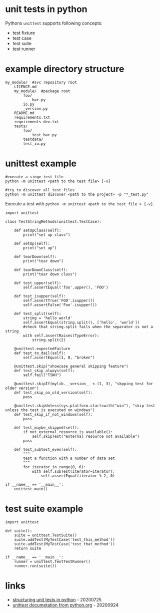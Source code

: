# unit tests in python

Pythons `unittest` supports following concepts:

* test fixture
* test case
* test suite
* test runner

# example directory structure

```
my_module/  #svc repository root
    LICENCE.md
    my_module/  #package root
        foo/
            bar.py
        io.py
        _version.py
    README.md
    requirements.txt
    requirements-dev.txt
    tests/
        foo/
            test_bar.py
        testdata/
        test_io.py
```

# unittest example

```
#execute a singe test file
python -m unittest <path to the test file> [-v]

#try to discover all test files
python -m unittest discover <path to the project> -p "*_test.py"
```
Execute a test with `python -m unittest <path to the test file > [-v]`.

```
import unittest

class TestStringMethods(unittest.TestCase):

    def setUpClass(self):
        print("set up class")

    def setUp(self):
        print("set up")

    def tearDown(self):
        print("tear down")

    def tearDownClass(self):
        print("tear down class")

    def test_upper(self):
        self.assertEqual('foo'.upper(), 'FOO')

    def test_isupper(self):
        self.assertTrue('FOO'.isupper())
        self.assertFalse('Foo'.isupper())

    def test_split(self):
        string = 'hello world'
        self.assertEqual(string.split(), ['hello', 'world'])
        #check that string.split fails when the separator is not a string
        with self.assertRaises(TypeError):
            string.split(2)

    @unittest.expectedFailure
    def test_to_dail(self):
        self.assertEqual(1, 0, "broken")

    @unittest.skip("showcase general skipping feature")
    def test_skip_always(self):
        self.fail("TSNH")

    @unittest.skipIf(mylib.__version__ < (1, 3), "skpping test for older version")
    def test_skip_on_old_version(self):
        pass

    @unittest.skipUnless(sys.platform.startswith("win"), "skip test unless the test is executed on windows")
    def test_skip_if_not_windows(self):
        pass

    def test_maybe_skipped(self):
        if not external_resource_is_available():
            self.skipTest("external resource not available")
        pass

    def test_subtest_even(self):
        """
        test a function with a number of data set
        """
        for iterator in range(0, 6):
            with self.subTest(iterator=iterator):
                self.assertEqual(iterator % 2, 0)

if __name__ == '__main__':
    unittest.main()
```

# test suite example

```
import unittest

def suite():
    suite = unittest.TestSuite()
    suite.addTest(MyTestCase('test_this_method'))
    suite.addTest(MyTestCase('test_that_method'))
    return suite

if __name__ == '__main__':
    runner = unittest.TextTestRunner()
    runner.run(suite())
```

# links

* [structuring unit tests in python](https://medium.com/python-in-plain-english/unit-testing-in-python-structure-57acd51da923) - 20200725
* [unittest documetation from python.org](https://docs.python.org/3/library/unittest.html) - 20200924
